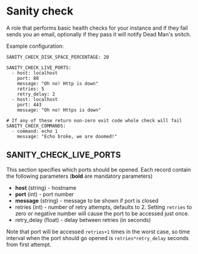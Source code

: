 Sanity check
============

A role that performs basic health checks for your instance and if they fail sends you an email, optionally 
if they pass it will notify Dead Man's snitch.

Example configuration:

    SANITY_CHECK_DISK_SPACE_PERCENTAGE: 20
    
    SANITY_CHECK_LIVE_PORTS:
      - host: localhost
        port: 80
        message: "Oh no! Http is down"
        retries: 5
        retry_delay: 2
      - host: localhost
        port: 443
        message: "Oh no! Https is down"
    
    # If any of these return non-zero exit code whole check will fail
    SANITY_CHECK_COMMANDS:
      - command: echo 1
        message: "Echo broke, we are doomed!"


SANITY_CHECK_LIVE_PORTS
-----------------------

This section specifies which ports should be opened. Each record 
contain the following parameters (**bold** are mandatory parameters) 
 
* **host** (string) - hostname
* **port** (int) - port number
* **message** (string) - message to be shown if port is closed
* retries (int) - number of retry attempts, defaults to 2. Setting
  `retries` to zero or negative number will cause the port to be 
  accessed just once.
* retry_delay (float) - delay between retries (in seconds)
  
Note that port will be accessed `retries+1` times in the worst case, so 
time interval when the port should go opened is `retries*retry_delay`
seconds from first attempt.
